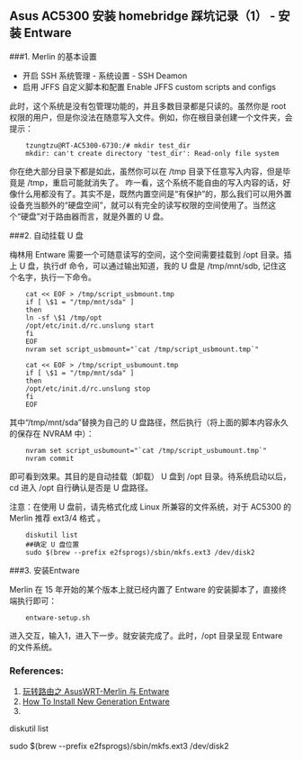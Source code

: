 
## Asus AC5300 安装 homebridge 踩坑记录（1） - 安装 Entware

###1. Merlin 的基本设置

+ 开启 SSH
    系统管理 - 系统设置 - SSH Deamon
+ 启用 JFFS 自定义脚本和配置
    Enable JFFS custom scripts and configs

此时，这个系统是没有包管理功能的，并且多数目录都是只读的。虽然你是 root 权限的用户，但是你没法在随意写入文件。例如，你在根目录创建一个文件夹，会提示：

        tzungtzu@RT-AC5300-6730:/# mkdir test_dir
        mkdir: can't create directory 'test_dir': Read-only file system

你在绝大部分目录下都是如此，虽然你可以在 /tmp 目录下任意写入内容，但是毕竟是 /tmp，重启可能就消失了。
咋一看，这个系统不能自由的写入内容的话，好像什么用都没有了。其实不是，既然内置空间是“有保护”的，那么我们可以用外置设备充当额外的“硬盘空间”，就可以有完全的读写权限的空间使用了。当然这个“硬盘”对于路由器而言，就是外置的 U 盘。


###2. 自动挂载 U 盘

梅林用 Entware 需要一个可随意读写的空间，这个空间需要挂载到 /opt 目录。插上 U 盘，执行df 命令，可以通过输出知道，我的 U 盘是 /tmp/mnt/sdb, 记住这个名字，执行一下命令。

        cat << EOF > /tmp/script_usbmount.tmp
        if [ \$1 = "/tmp/mnt/sda" ]
        then
        ln -sf \$1 /tmp/opt
        /opt/etc/init.d/rc.unslung start
        fi
        EOF
        nvram set script_usbmount="`cat /tmp/script_usbmount.tmp`"

        cat << EOF > /tmp/script_usbumount.tmp
        if [ \$1 = "/tmp/mnt/sda" ]
        then
        /opt/etc/init.d/rc.unslung stop
        fi
        EOF

其中“/tmp/mnt/sda”替换为自己的 U 盘路径，然后执行（将上面的脚本内容永久的保存在 NVRAM 中）：

        nvram set script_usbumount="`cat /tmp/script_usbumount.tmp`"
        nvram commit 

即可看到效果。其目的是自动挂载（卸载） U 盘到 /opt 目录。待系统启动以后，cd 进入 /opt 自行确认是否是 U 盘路径。

注意：在使用 U 盘前，请先格式化成 Linux 所兼容的文件系统，对于 AC5300 的 Merlin 推荐 ext3/4 格式 。

        diskutil list
        ##确定 U 盘位置
        sudo $(brew --prefix e2fsprogs)/sbin/mkfs.ext3 /dev/disk2


###3. 安装Entware

Merlin 在 15 年开始的某个版本上就已经内置了 Entware 的安装脚本了，直接终端执行即可：

        entware-setup.sh

进入交互，输入1，进入下一步。就安装完成了。此时，/opt 目录呈现 Entware 的文件系统。

### References:
1. [玩转路由之 AsusWRT-Merlin 与 Entware](https://blog.bluerain.io/p/AsusWRT-Merlin.html)
2. [How To Install New Generation Entware](https://www.hqt.ro/how-to-install-new-generation-entware/)
3. 




diskutil list

sudo $(brew --prefix e2fsprogs)/sbin/mkfs.ext3 /dev/disk2